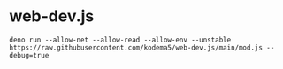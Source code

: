 # web-dev.js

    deno run --allow-net --allow-read --allow-env --unstable https://raw.githubusercontent.com/kodema5/web-dev.js/main/mod.js --debug=true